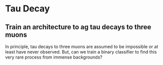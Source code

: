 # Tau Decay
## Train an architecture to ag tau decays to three muons

In principle, tau decays to three muons are assumed to be impossible or at least have never observed. But, can we train a binary classifier to find this very rare process from immense backgrounds?
